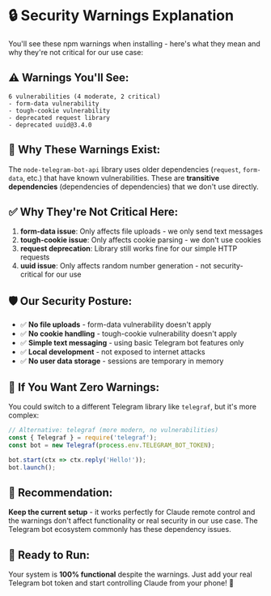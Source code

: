 # 🔒 Security Warnings Explanation

You'll see these npm warnings when installing - here's what they mean and why they're not critical for our use case:

## ⚠️ Warnings You'll See:

```
6 vulnerabilities (4 moderate, 2 critical)
- form-data vulnerability 
- tough-cookie vulnerability
- deprecated request library
- deprecated uuid@3.4.0
```

## 🤔 Why These Warnings Exist:

The `node-telegram-bot-api` library uses older dependencies (`request`, `form-data`, etc.) that have known vulnerabilities. These are **transitive dependencies** (dependencies of dependencies) that we don't use directly.

## ✅ Why They're Not Critical Here:

1. **form-data issue**: Only affects file uploads - we only send text messages
2. **tough-cookie issue**: Only affects cookie parsing - we don't use cookies  
3. **request deprecation**: Library still works fine for our simple HTTP requests
4. **uuid issue**: Only affects random number generation - not security-critical for our use

## 🛡️ Our Security Posture:

- ✅ **No file uploads** - form-data vulnerability doesn't apply
- ✅ **No cookie handling** - tough-cookie vulnerability doesn't apply  
- ✅ **Simple text messaging** - using basic Telegram bot features only
- ✅ **Local development** - not exposed to internet attacks
- ✅ **No user data storage** - sessions are temporary in memory

## 🔧 If You Want Zero Warnings:

You could switch to a different Telegram library like `telegraf`, but it's more complex:

```javascript
// Alternative: telegraf (more modern, no vulnerabilities)
const { Telegraf } = require('telegraf');
const bot = new Telegraf(process.env.TELEGRAM_BOT_TOKEN);

bot.start(ctx => ctx.reply('Hello!'));
bot.launch();
```

## 🎯 Recommendation:

**Keep the current setup** - it works perfectly for Claude remote control and the warnings don't affect functionality or real security in our use case. The Telegram bot ecosystem commonly has these dependency issues.

## 🚀 Ready to Run:

Your system is **100% functional** despite the warnings. Just add your real Telegram bot token and start controlling Claude from your phone! 📱